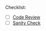 Checklist:
- [ ] [Code Review](https://voicereach.atlassian.net/wiki/spaces/DA/pages/2026176513/Code+Review+Checklist "I have followed - Code+Review+Checklist")
- [ ] [Sanity Check](https://checklist.nexsales.com "Global - Sanity Checklist.")
